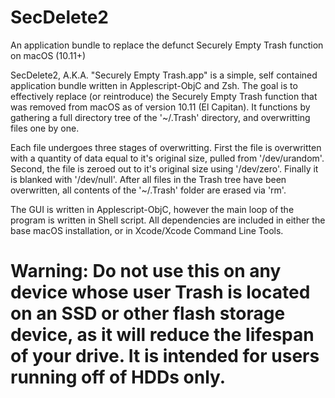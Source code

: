 # SecDelete2
An application bundle to replace the defunct Securely Empty Trash function on macOS (10.11+)

  SecDelete2, A.K.A. "Securely Empty Trash.app" is a simple, self contained application bundle written in Applescript-ObjC
and Zsh. The goal is to effectively replace (or reintroduce) the Securely Empty Trash function that was removed from macOS as of version 10.11 (El Capitan). It functions by gathering a full directory tree of the '~/.Trash' directory, and overwritting files one by one.

  Each file undergoes three stages of overwritting. First the file is overwritten with a quantity of data equal to it's original size, pulled from '/dev/urandom'. Second, the file is zeroed out to it's original size using '/dev/zero'. Finally it is blanked with '/dev/null'. After all files in the Trash tree have been overwritten, all contents of the '~/.Trash' folder are erased via 'rm'.
  
  The GUI is written in Applescript-ObjC, however the main loop of the program is written in Shell script. All dependencies are included in either the base macOS installation, or in Xcode/Xcode Command Line Tools.
  
  # Warning: Do not use this on any device whose user Trash is located on an SSD or other flash storage device, as it will reduce the lifespan of your drive. It is intended for users running off of HDDs only.
